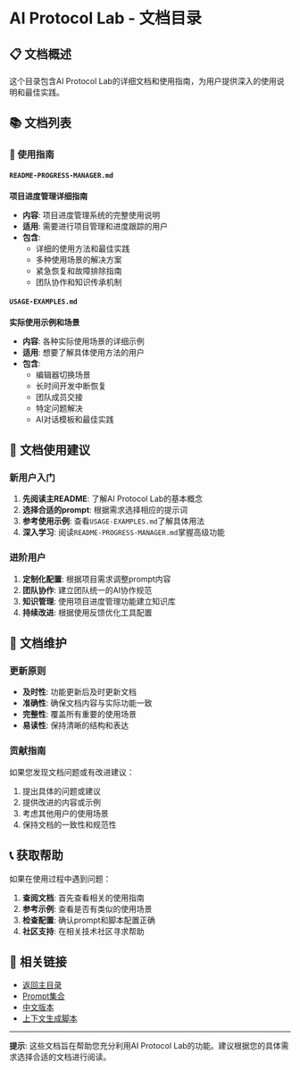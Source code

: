 # AI Protocol Lab - 文档目录

## 📋 文档概述

这个目录包含AI Protocol Lab的详细文档和使用指南，为用户提供深入的使用说明和最佳实践。

## 📚 文档列表

### 📖 使用指南

#### `README-PROGRESS-MANAGER.md`
**项目进度管理详细指南**
- **内容**: 项目进度管理系统的完整使用说明
- **适用**: 需要进行项目管理和进度跟踪的用户
- **包含**: 
  - 详细的使用方法和最佳实践
  - 多种使用场景的解决方案
  - 紧急恢复和故障排除指南
  - 团队协作和知识传承机制

#### `USAGE-EXAMPLES.md`
**实际使用示例和场景**
- **内容**: 各种实际使用场景的详细示例
- **适用**: 想要了解具体使用方法的用户
- **包含**:
  - 编辑器切换场景
  - 长时间开发中断恢复
  - 团队成员交接
  - 特定问题解决
  - AI对话模板和最佳实践

## 🎯 文档使用建议

### 新用户入门
1. **先阅读主README**: 了解AI Protocol Lab的基本概念
2. **选择合适的prompt**: 根据需求选择相应的提示词
3. **参考使用示例**: 查看`USAGE-EXAMPLES.md`了解具体用法
4. **深入学习**: 阅读`README-PROGRESS-MANAGER.md`掌握高级功能

### 进阶用户
1. **定制化配置**: 根据项目需求调整prompt内容
2. **团队协作**: 建立团队统一的AI协作规范
3. **知识管理**: 使用项目进度管理功能建立知识库
4. **持续改进**: 根据使用反馈优化工具配置

## 🔄 文档维护

### 更新原则
- **及时性**: 功能更新后及时更新文档
- **准确性**: 确保文档内容与实际功能一致
- **完整性**: 覆盖所有重要的使用场景
- **易读性**: 保持清晰的结构和表达

### 贡献指南
如果您发现文档问题或有改进建议：
1. 提出具体的问题或建议
2. 提供改进的内容或示例
3. 考虑其他用户的使用场景
4. 保持文档的一致性和规范性

## 📞 获取帮助

如果在使用过程中遇到问题：

1. **查阅文档**: 首先查看相关的使用指南
2. **参考示例**: 查看是否有类似的使用场景
3. **检查配置**: 确认prompt和脚本配置正确
4. **社区支持**: 在相关技术社区寻求帮助

## 🔗 相关链接

- [返回主目录](../README.md)
- [Prompt集合](../prompts/)
- [中文版本](../prompts/zh-CN/)
- [上下文生成脚本](../get-ai-context.sh)

---

**提示**: 这些文档旨在帮助您充分利用AI Protocol Lab的功能。建议根据您的具体需求选择合适的文档进行阅读。
